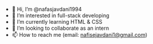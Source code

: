 - 👋 Hi, I’m @nafasjavdani1994
- 👀 I’m interested in full-stack developing
- 🌱 I’m currently learning HTML & CSS
- 💞️ I’m looking to collaborate as an intern
- 📫 How to reach me (email: nafisejavdani1@gmail.com)

<!---
nafasjavdani1994/nafasjavdani1994 is a ✨ special ✨ repository because its `README.md` (this file) appears on your GitHub profile.
You can click the Preview link to take a look at your changes.
--->
